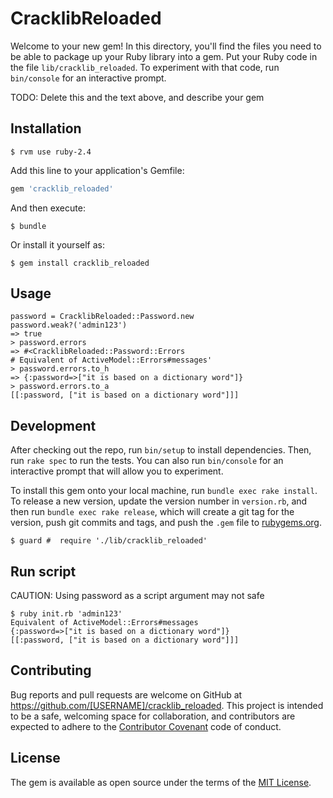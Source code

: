# CracklibReloaded

Welcome to your new gem! In this directory, you'll find the files you need to be able to package up your Ruby library into a gem. Put your Ruby code in the file `lib/cracklib_reloaded`. To experiment with that code, run `bin/console` for an interactive prompt.

TODO: Delete this and the text above, and describe your gem

## Installation

```
$ rvm use ruby-2.4
```

Add this line to your application's Gemfile:

```ruby
gem 'cracklib_reloaded'
```

And then execute:

    $ bundle

Or install it yourself as:

    $ gem install cracklib_reloaded

## Usage

```
password = CracklibReloaded::Password.new
password.weak?('admin123')
=> true
> password.errors
=> #<CracklibReloaded::Password::Errors
# Equivalent of ActiveModel::Errors#messages'
> password.errors.to_h
=> {:password=>["it is based on a dictionary word"]}
> password.errors.to_a
[[:password, ["it is based on a dictionary word"]]]
```

## Development

After checking out the repo, run `bin/setup` to install dependencies. Then, run `rake spec` to run the tests. You can also run `bin/console` for an interactive prompt that will allow you to experiment.

To install this gem onto your local machine, run `bundle exec rake install`. To release a new version, update the version number in `version.rb`, and then run `bundle exec rake release`, which will create a git tag for the version, push git commits and tags, and push the `.gem` file to [rubygems.org](https://rubygems.org).

```
$ guard #  require './lib/cracklib_reloaded'
```

## Run script

CAUTION: Using password as a script argument may not safe

```
$ ruby init.rb 'admin123'
Equivalent of ActiveModel::Errors#messages
{:password=>["it is based on a dictionary word"]}
[[:password, ["it is based on a dictionary word"]]]
```

## Contributing

Bug reports and pull requests are welcome on GitHub at https://github.com/[USERNAME]/cracklib_reloaded. This project is intended to be a safe, welcoming space for collaboration, and contributors are expected to adhere to the [Contributor Covenant](http://contributor-covenant.org) code of conduct.


## License

The gem is available as open source under the terms of the [MIT License](http://opensource.org/licenses/MIT).

